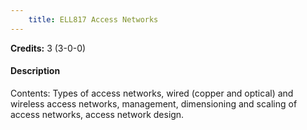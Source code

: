 ```yaml
---
    title: ELL817 Access Networks
---
```

**Credits:** 3 (3-0-0)



#### Description 
Contents: Types of access networks, wired (copper and optical) and wireless access networks, management, dimensioning and scaling of access networks, access network design.